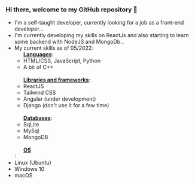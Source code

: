 ### Hi there, welcome to my GitHub repository 👋

<!--
**charliealpha094/charliealpha094** is a ✨ _special_ ✨ repository because its `README.md` (this file) appears on your GitHub profile.

Here are some ideas to get you started:

- 🔭 I’m currently working on ...
- 🌱 I’m currently learning ...
- 👯 I’m looking to collaborate on ...
- 🤔 I’m looking for help with ...
- 💬 Ask me about ...
- 📫 How to reach me: ...
- 😄 Pronouns: ...
- ⚡ Fun fact: ...
-->
- I'm a self-taught developer, currently looking for a job as a front-end developer...
- I'm currently developing my skills on ReactJs and also starting to learn some backend with NodeJS and MongoDb...
- My current skills as of 05/2022:
     <ul><ins><strong>Languages</strong></ins>:
     <li>HTML/CSS, JavaScript, Python</li>
     <li>A bit of C++</li>
     </ul>
    <br>
    <ul><ins><strong>Libraries and frameworks</ins></strong>:
     <li>ReactJS</li>
     <li>Tailwind CSS</li>
     <li>Angular (under development)</li>
     <li>Django (don't use it for a few time)</li>
     </ul>
     <br>
     <ul><ins><strong>Databases</strong></ins>:
     <li>SqLite</li>
     <li>MySql</li>
     <li>MongoDB</li>
     </ul>
     <br>
     <ul><ins><strong>OS</strong></ins></ul>:
     <li>Linux (Ubuntu)</li>
     <li>Windows 10</li>
     <li>macOS</li>

